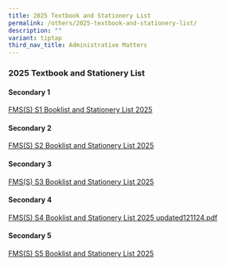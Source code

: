 ```yaml
---
title: 2025 Textbook and Stationery List
permalink: /others/2025-textbook-and-stationery-list/
description: ""
variant: tiptap
third_nav_title: Administrative Matters
---
```

<h3>2025 Textbook and Stationery List</h3>
<h4>Secondary 1</h4>
<p><a href="/files/FMS_S__S1_Booklist_and_Stationery_List_2025__updated_021224_.pdf" rel="noopener nofollow" target="_blank">FMS(S) S1 Booklist and Stationery List 2025</a>
</p>
<h4>Secondary 2</h4>
<p><a href="/files/Parents/Admin Matters/FMS_S__S2_Booklist_and_Stationery_List_2025.pdf" rel="noopener nofollow" target="_blank">FMS(S) S2 Booklist and Stationery List 2025</a>
</p>
<h4>Secondary 3</h4>
<p><a href="/files/Parents/Admin Matters/FMS_S__S3_Booklist_and_Stationery_List_2025.pdf" rel="noopener nofollow" target="_blank">FMS(S) S3 Booklist and Stationery List 2025</a>
</p>
<h4>Secondary 4</h4>
<p><a href="/files/FMS_S__S4_Booklist_and_Stationery_List_2025__updated121124_.pdf" rel="noopener nofollow" target="_blank">FMS(S) S4 Booklist and Stationery List 2025 updated121124.pdf</a>
</p>
<p></p>
<h4>Secondary 5</h4>
<p><a href="/files/Parents/Admin Matters/FMS_S__S5_Booklist_and_Stationery_List_2025.pdf" rel="noopener nofollow" target="_blank">FMS(S) S5 Booklist and Stationery List 2025</a>
</p>